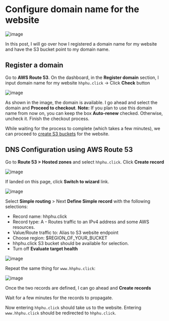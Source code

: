 # Configure domain name for the website

![image](https://github.com/hhphu/Cloud/assets/45286750/37211040-0efe-4002-89d2-7772cf338ff4)

In this post, I will go over how I registered a domain name for my website and have the S3 bucket point to my domain name.

## Register a domain
Go to **AWS Route 53**. On the dashboard, in the **Register domain** section, I input domain name for my website `hhphu.click` -> Click **Check** button

![image](https://github.com/hhphu/Cloud/assets/45286750/5170dd8b-4ca8-4f92-9bf4-c38f47cde464)

As shown in the image, the domain is available. I go ahead and select the domain and **Proceed to checkout**.
**Note:** If you plan to use this domain name from now on, you can keep the box **Auto-renew** checked. Otherwise, uncheck it.
Finish the checkout process.

While waiting for the process to complete (which takes a few minutes), we can proceed to [create S3 buckets](./deploy-s3.md) for the website.

<a id="dns-configuration"><h2> DNS Configuration using AWS Route 53 </h2></a>
Go to **Route 53 > Hosted zones** and select `hhphu.click`. Click **Create record**

![image](https://github.com/hhphu/Cloud/assets/45286750/f37eb0c7-3bd6-4c69-a40c-67d59b88fdae)

If landed on this page, click **Switch to wizard** link.

![image](https://github.com/hhphu/Cloud/assets/45286750/48da7733-788b-4f92-8790-764ed76adcd8)

Select **Simple routing** > Next
**Define Simple record** with the following selections:
- Record name: hhphu.click
- Record type: A - Routes traffic to an IPv4 address and some AWS resources.
- Value/Route traffic to: Alias to S3 website endpoint
- Choose region: $REGION_OF_YOUR_BUCKET
- hhphu.click S3 bucket should be available for selection.
- Turn off **Evaluate target health**

![image](https://github.com/hhphu/Cloud/assets/45286750/4dee9ce1-4fff-4fa2-b5f3-b51745b0bb9c)


Repeat the same thing for `www.hhphu.click`:

![image](https://github.com/hhphu/Cloud/assets/45286750/94fc3fd4-0bfd-480d-826f-765284f97dd0)

Once the two records are defined, I can go ahead and **Create records**

Wait for a few minutes for the records to propagate.

Now entering `hhphu.click` should take us to the website. Entering `www.hhphu.click` should be redirected to `hhphu.click`.
